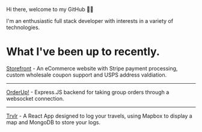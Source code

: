Hi there, welcome to my GitHub 👋🏻

I'm an enthusiastic full stack developer with interests in a variety of technologies.

# What I've been up to recently.

[Storefront](https://rossvilleraceproducts.com) - An eCommerce website with Stripe payment processing, custom wholesale coupon support and USPS address valdiation.
***
[OrderUp!](https://github.com/jckhxn/orderup) - Express.JS backend for taking group orders through a websocket connection.
***
[Trvlr](https://travel-log-jck.vercel.app/) - A React App designed to log your travels, using Mapbox to display a map and MongoDB to store your logs.
